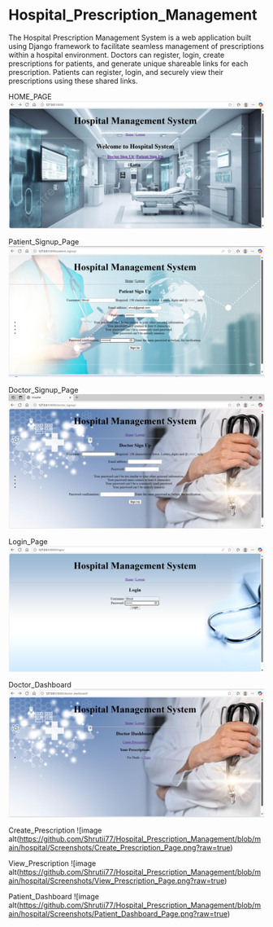 # Hospital_Prescription_Management
The Hospital Prescription Management System is a web application built using Django framework to facilitate seamless management of prescriptions within a hospital environment.
Doctors can register, login, create prescriptions for patients, and generate unique shareable links for each prescription. Patients can register, login, and securely view their prescriptions using these shared links.

HOME_PAGE
![image alt](https://github.com/Shrutii77/Hospital_Prescription_Management/blob/main/hospital/Screenshots/Home_Page.png?raw=true)

Patient_Signup_Page
![image alt](https://github.com/Shrutii77/Hospital_Prescription_Management/blob/main/hospital/Screenshots/Patient_Signup.png?raw=true)

Doctor_Signup_Page
![image alt](https://github.com/Shrutii77/Hospital_Prescription_Management/blob/main/hospital/Screenshots/Doctor_Signup.png?raw=true)

Login_Page
![image alt](https://github.com/Shrutii77/Hospital_Prescription_Management/blob/main/hospital/Screenshots/Login_Page.png?raw=true)

Doctor_Dashboard
![image alt](https://github.com/Shrutii77/Hospital_Prescription_Management/blob/main/hospital/Screenshots/Doctor_Dashboard.png?raw=true
)

Create_Prescription
![image alt(https://github.com/Shrutii77/Hospital_Prescription_Management/blob/main/hospital/Screenshots/Create_Prescription_Page.png?raw=true)

View_Prescription
![image alt(https://github.com/Shrutii77/Hospital_Prescription_Management/blob/main/hospital/Screenshots/View_Prescription_Page.png?raw=true)

Patient_Dashboard
![image alt(https://github.com/Shrutii77/Hospital_Prescription_Management/blob/main/hospital/Screenshots/Patient_Dashboard_Page.png?raw=true)

